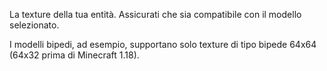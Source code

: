 La texture della tua entità. Assicurati che sia compatibile con il modello selezionato.

I modelli bipedi, ad esempio, supportano solo texture di tipo bipede 64x64 (64x32 prima di Minecraft 1.18).